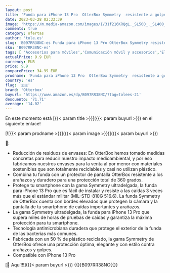 ```yaml
---
layout: post
title: 'Funda para iPhone 13 Pro  OtterBox Symmetry  resistente a golpes y caídas  Funda protectora fina  Testada 3x con los estándares Militares anticaídas  Negro'
date: 2023-03-28 02:33:39
image: 'https://m.media-amazon.com/images/I/31f216KRQgL._SL500_._SL400_.jpg'
comments: true
category: ofertas
author: 'tole.es'
slug: 'B097RR38NC-es Funda para iPhone 13 Pro OtterBox Symmetry resistente a...'
sku: 'B097RR38NC-es'
tags: [ 'Accesorios para móviles','Comunicación móvil y accesorios','Electrónica','Fundas y carcasas para teléfonos móviles','iphone','otterbox','🇪🇸', ]
actualPrice: 9.9 EUR
currency: EUR
price: 9.9
comparePrice: 34.99 EUR
prodname: 'Funda para iPhone 13 Pro  OtterBox Symmetry  resistente a golpes y caídas  Funda protectora fina  Testada 3x con los estándares Militares anticaídas  Negro'
country: 'es'
flag: '🇪🇸'
brand: 'Otterbox'
buyurl: 'https://www.amazon.es/dp/B097RR38NC/?tag=tolees-21'
descuento: '71.71'
average: '14.02'
---
```


En este momento está [{{< param title >}}]({{< param buyurl >}}) en el siguiente enlace!

[![{{< param prodname >}}]({{< param image >}})]({{< param buyurl >}})

🔎:

- Reducción de residuos de envases: En OtterBox hemos tomado medidas concretas para reducir nuestro impacto medioambiental, y por eso fabricamos nuestros envases para la venta al por menor con materiales sostenibles que son totalmente reciclables y casi no utilizan plástico.
- Combina tu funda con un protector de pantalla OtterBox resistente a los arañazos y duradero para una protección total de 360 grados.
- Protege tu smartphone con la gama Symmetry ultradelgada, la funda para iPhone 13 Pro que es fácil de instalar y resiste a las caídas 3 veces más que el estándar militar (MIL-STD-810G 516.6). La funda Symmetry de OtterBox cuenta con bordes elevados que protegen la cámara y la pantalla de tu smartphone de caídas importantes y arañazos.
- La gama Symmetry ultradelgada, la funda para iPhone 13 Pro que supera miles de horas de pruebas de caídas y garantiza la máxima protección para tu smartphone.
- Tecnología antimicrobiana duradera que protege el exterior de la funda de las bacterias más comunes.
- Fabricada con un 50 % de plástico reciclado, la gama Symmetry de OtterBox ofrece una protección óptima, elegante y con estilo contra arañazos y golpes.
- Compatible con iPhone 13 Pro

[🛒 Aquí!!!]({{< param buyurl >}})
{{<world>}}B097RR38NC{{</world>}}
